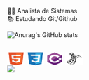 👩‍🎓 Analista de Sistemas<br>
📚 Estudando Git/Github


![Anurag's GitHub stats](https://github-readme-stats.vercel.app/api?username=rosanaarioza&show_icons=true&theme=radical)

<div style="display: inline_block"><br>  
  <img align="center" alt="Rafa-HTML" height="30" width="40" src="https://raw.githubusercontent.com/devicons/devicon/master/icons/html5/html5-original.svg">
  <img align="center" alt="Rafa-CSS" height="30" width="40" src="https://raw.githubusercontent.com/devicons/devicon/master/icons/css3/css3-original.svg">
  <img align="center" alt="Rosana-Csharp" height="30" width="40" src="https://raw.githubusercontent.com/devicons/devicon/master/icons/csharp/csharp-original.svg">  
  <img align="center" alt="Rosana-sqlserver" height="30" width="40" src="https://raw.githubusercontent.com/devicons/devicon/master/icons/microsoftsqlserver/microsoftsqlserver-plain.svg" 
          
</div>

<div>   
  <a href = "mailto:ro.arioza@gmail.com"><img src="https://img.shields.io/badge/-Gmail-%23333?style=for-the-badge&logo=gmail&logoColor=white" target="_blank"></a>    
</div>
<div>
  
</div>


 
 
 
 
